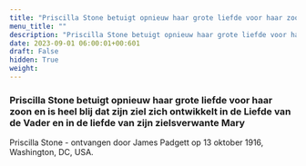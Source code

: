```yaml
---
title: "Priscilla Stone betuigt opnieuw haar grote liefde voor haar zoon en is heel blij dat zijn ziel zich ontwikkelt in de Liefde van de Vader en in de liefde van zijn zielsverwante Mary"
menu_title: ""
description: "Priscilla Stone betuigt opnieuw haar grote liefde voor haar zoon en is heel blij dat zijn ziel zich ontwikkelt in de Liefde van de Vader en in de liefde van zijn zielsverwante Mary"
date: 2023-09-01 06:00:01+00:601
draft: False
hidden: True
weight:
---
```

### Priscilla Stone betuigt opnieuw haar grote liefde voor haar zoon en is heel blij dat zijn ziel zich ontwikkelt in de Liefde van de Vader en in de liefde van zijn zielsverwante Mary

Priscilla Stone - ontvangen door James Padgett op 13 oktober 1916, Washington, DC, USA.
